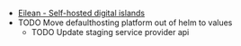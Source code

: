 - [Eilean - Self-hosted digital islands](https://ryan.freumh.org/eilean.html)
- TODO Move defaulthosting platform out of helm to values
	- TODO Update staging service provider api